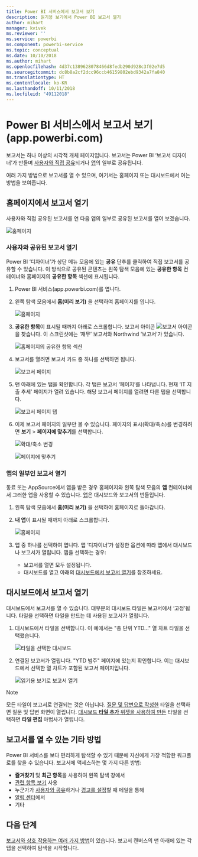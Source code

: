 ```yaml
---
title: Power BI 서비스에서 보고서 보기
description: 읽기용 보기에서 Power BI 보고서 열기
author: mihart
manager: kvivek
ms.reviewer: ''
ms.service: powerbi
ms.component: powerbi-service
ms.topic: conceptual
ms.date: 10/10/2018
ms.author: mihart
ms.openlocfilehash: 4d37c1389628078466d8fedb290d928c3f02e7d5
ms.sourcegitcommit: dc8b8a2cf2dcc96ccb46159802ebd9342a7fa840
ms.translationtype: HT
ms.contentlocale: ko-KR
ms.lasthandoff: 10/11/2018
ms.locfileid: "49112018"
---
```

# <a name="view-a-report-in-power-bi-service-apppowerbicom"></a>Power BI 서비스에서 보고서 보기(app.powerbi.com)
보고서는 하나 이상의 시각적 개체 페이지입니다. 보고서는 Power BI ‘보고서 디자이너’가 만들며 [사용자와 직접 공유](end-user-shared-with-me.md)되거나 [앱](end-user-apps.md)의 일부로 공유됩니다. 

여러 가지 방법으로 보고서를 열 수 있으며, 여기서는 홈페이지 또는 대시보드에서 여는 방법을 보여줍니다. 

<!-- add art-->


## <a name="open-a-report-from-your-home-page"></a>홈페이지에서 보고서 열기
사용자와 직접 공유된 보고서를 연 다음 앱의 일부로 공유된 보고서를 열어 보겠습니다.

   ![홈페이지](./media/end-user-report-open/power-bi-home.png)

### <a name="open-a-report-that-has-been-shared-with-you"></a>사용자와 공유된 보고서 열기
Power BI ‘디자이너’가 상단 메뉴 모음에 있는 **공유** 단추를 클릭하여 직접 보고서를 공유할 수 있습니다. 이 방식으로 공유된 콘텐츠는 왼쪽 탐색 모음에 있는 **공유한 항목** 컨테이너와 홈페이지의 **공유한 항목** 섹션에 표시됩니다.

1. Power BI 서비스(app.powerbi.com)를 엽니다.

2. 왼쪽 탐색 모음에서 **홈(미리 보기)** 을 선택하여 홈페이지를 엽니다.  

   ![홈페이지](./media/end-user-report-open/power-bi-select-home.png)
   
3. **공유한 항목**이 표시될 때까지 아래로 스크롤합니다. 보고서 아이콘 ![보고서 아이콘](./media/end-user-report-open/power-bi-report-icon.png)을 찾습니다. 이 스크린샷에는 ‘재무’ 보고서와 Northwind ‘보고서’가 있습니다. 
   
   ![홈페이지의 공유한 항목 섹션](./media/end-user-report-open/power-bi-shared.png)

4. 보고서를 열려면 보고서 카드 중 하나를 선택하면 됩니다.

   ![보고서 페이지](./media/end-user-report-open/power-bi-report1.png)

5. 맨 아래에 있는 탭을 확인합니다. 각 탭은 보고서 ‘페이지’를 나타냅니다. 현재 ‘IT 지출 추세’ 페이지가 열려 있습니다. 해당 보고서 페이지를 열려면 다른 탭을 선택합니다. 

   ![보고서 페이지 탭](./media/end-user-report-open/power-bi-tabs.png)

6. 이제 보고서 페이지의 일부만 볼 수 있습니다. 페이지의 표시(확대/축소)를 변경하려면 **보기** > **페이지에 맞추기**를 선택합니다.

   ![확대/축소 변경](./media/end-user-report-open/power-bi-fit.png)

   ![페이지에 맞추기](./media/end-user-report-open/power-bi-report2.png)

### <a name="open-a-report-that-is-part-of-an-app"></a>앱의 일부인 보고서 열기
동료 또는 AppSource에서 앱을 받은 경우 홈페이지와 왼쪽 탐색 모음의 **앱** 컨테이너에서 그러한 앱을 사용할 수 있습니다. [앱](end-user-apps.md)은 대시보드와 보고서의 번들입니다.

1. 왼쪽 탐색 모음에서 **홈(미리 보기)** 을 선택하여 홈페이지로 돌아갑니다.

7. **내 앱**이 표시될 때까지 아래로 스크롤합니다.

   ![홈페이지](./media/end-user-report-open/power-bi-my-apps.png)

8. 앱 중 하나를 선택하여 엽니다. 앱 ‘디자이너’가 설정한 옵션에 따라 앱에서 대시보드나 보고서가 열립니다. 앱을 선택하는 경우:
    - 보고서를 열면 모두 설정됩니다.
    - 대시보드를 열고 아래의 [대시보드에서 보고서 열기](#Open-a-report-from-a-dashboard)를 참조하세요.



## <a name="open-a-report-from-a-dashboard"></a>대시보드에서 보고서 열기
대시보드에서 보고서를 열 수 있습니다. 대부분의 대시보드 타일은 보고서에서 ‘고정’됩니다. 타일을 선택하면 타일을 만드는 데 사용된 보고서가 열립니다. 

1. 대시보드에서 타일을 선택합니다. 이 예에서는 "총 단위 YTD..." 열 차트 타일을 선택했습니다.

    ![타일을 선택한 대시보드](./media/end-user-report-open/power-bi-dashboard.png)

2.  연결된 보고서가 열립니다. "YTD 범주" 페이지에 있는지 확인합니다. 이는 대시보드에서 선택한 열 차트가 포함된 보고서 페이지입니다.

    ![읽기용 보기로 보고서 열기](./media/end-user-report-open/power-bi-report-new.png)

> [!NOTE]
> 모든 타일이 보고서로 연결되는 것은 아닙니다. [질문 및 답변으로 작성한](../service-dashboard-pin-tile-from-q-and-a.md) 타일을 선택하면 질문 및 답변 화면이 열립니다. [대시보드 **타일 추가** 위젯을 사용하여 만든](../service-dashboard-add-widget.md) 타일을 선택하면 **타일 편집** 마법사가 열립니다.  


##  <a name="still-more-ways-to-open-a-report"></a>보고서를 열 수 있는 기타 방법
Power BI 서비스를 보다 편리하게 탐색할 수 있기 때문에 자신에게 가장 적합한 워크플로를 찾을 수 있습니다. 보고서에 액세스하는 몇 가지 다른 방법:
- **즐겨찾기** 및 **최근 항목**을 사용하여 왼쪽 탐색 창에서    
- [관련 항목 보기](end-user-related.md) 사용    
- 누군가가 [사용자와 공유](../service-share-reports.md)하거나 [경고를 설정](../service-set-data-alerts.md)할 때 메일을 통해    
- [알림 센터](end-user-notification-center.md)에서    
- 기타

## <a name="next-steps"></a>다음 단계
[보고서와 상호 작용하는 여러 가지 방법](end-user-reading-view.md)이 있습니다.  보고서 캔버스의 맨 아래에 있는 각 탭을 선택하여 탐색을 시작합니다.

